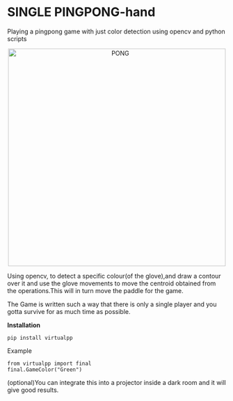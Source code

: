 # SINGLE PINGPONG-hand 
Playing a pingpong game with just color detection  using opencv and python scripts
<p align="center">
  <img src="https://encrypted-tbn0.gstatic.com/images?q=tbn%3AANd9GcTkpBRwgufN0QBcq5lDst8UM5lLP_DxGLFaJb3RLECMG0n1nQQ8"
       height="500" width="500"alt="PONG"/>
</p>



Using opencv, to detect a specific colour(of the glove),and draw a contour over it and use the glove movements to move the centroid obtained from the operations.This will in turn move the paddle for the game.

The Game is written such a way that there is only a single player and you gotta survive for as much time as possible.

**Installation**

```
pip install virtualpp
```

Example

```
from virtualpp import final
final.GameColor("Green") 
```


(optional)You can integrate this into a projector inside a dark room and it will give good results.





